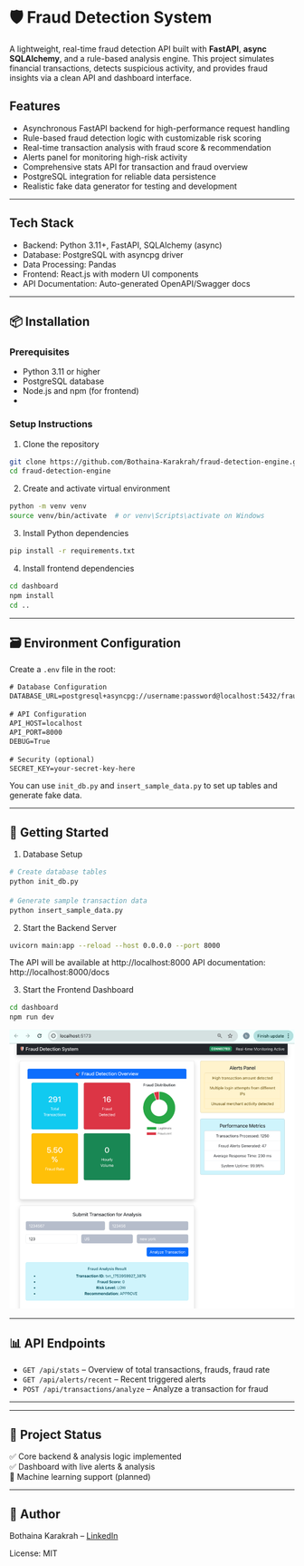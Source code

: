 # 🛡️ Fraud Detection System

A lightweight, real-time fraud detection API built with **FastAPI**, **async SQLAlchemy**, and a rule-based analysis engine. This project simulates financial transactions, detects suspicious activity, and provides fraud insights via a clean API and dashboard interface.

## Features
- Asynchronous FastAPI backend for high-performance request handling
- Rule-based fraud detection logic with customizable risk scoring
- Real-time transaction analysis with fraud score & recommendation
- Alerts panel for monitoring high-risk activity
- Comprehensive stats API for transaction and fraud overview
- PostgreSQL integration for reliable data persistence
- Realistic fake data generator for testing and development

---

## Tech Stack
- Backend: Python 3.11+, FastAPI, SQLAlchemy (async)
- Database: PostgreSQL with asyncpg driver
- Data Processing: Pandas
- Frontend: React.js with modern UI components
- API Documentation: Auto-generated OpenAPI/Swagger docs

---

## 📦 Installation

### Prerequisites

- Python 3.11 or higher
- PostgreSQL database
- Node.js and npm (for frontend)
- 
### Setup Instructions
1. Clone the repository
```bash
git clone https://github.com/Bothaina-Karakrah/fraud-detection-engine.git
cd fraud-detection-engine
```
2. Create and activate virtual environment
```bash
python -m venv venv
source venv/bin/activate  # or venv\Scripts\activate on Windows
```
3. Install Python dependencies
```bash
pip install -r requirements.txt
```
4. Install frontend dependencies
```bash
cd dashboard
npm install
cd ..
```
---

## 🗃️ Environment Configuration

Create a `.env` file in the root:

```env
# Database Configuration
DATABASE_URL=postgresql+asyncpg://username:password@localhost:5432/fraud_detection

# API Configuration
API_HOST=localhost
API_PORT=8000
DEBUG=True

# Security (optional)
SECRET_KEY=your-secret-key-here
```

You can use `init_db.py` and `insert_sample_data.py` to set up tables and generate fake data.

---

## 🚀 Getting Started
1. Database Setup
```bash
# Create database tables
python init_db.py

# Generate sample transaction data
python insert_sample_data.py
```
2. Start the Backend Server
```bash
uvicorn main:app --reload --host 0.0.0.0 --port 8000
```
The API will be available at http://localhost:8000
API documentation: http://localhost:8000/docs

3. Start the Frontend Dashboard
```bash
cd dashboard
npm run dev
```

![img.png](img.png)

---

## 📊 API Endpoints

- `GET /api/stats` – Overview of total transactions, frauds, fraud rate
- `GET /api/alerts/recent` – Recent triggered alerts
- `POST /api/transactions/analyze` – Analyze a transaction for fraud

---

---

## 📌 Project Status

✅ Core backend & analysis logic implemented  
✅ Dashboard with live alerts & analysis  
🚧 Machine learning support (planned)

---

## 👤 Author

Bothaina Karakrah – [LinkedIn](https://github.com/Bothaina-Karakrah)

License: MIT